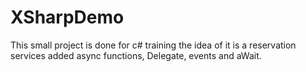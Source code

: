 # XSharpDemo
This small project is done for c# training
the idea of it is a reservation services
added async functions, Delegate, events and aWait.

